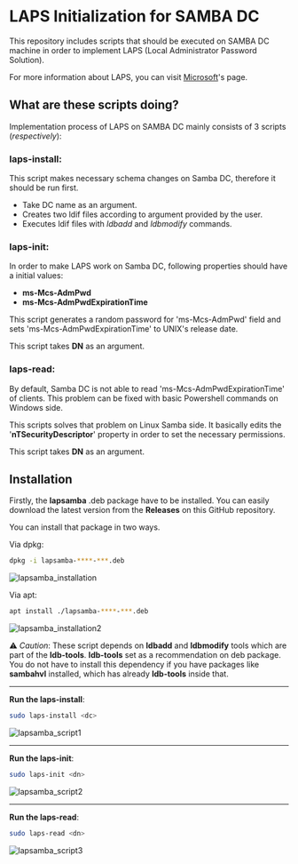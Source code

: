
# LAPS Initialization for SAMBA DC

This repository includes scripts that should be executed on SAMBA DC machine in order to implement LAPS (Local Administrator Password Solution).

For more information about LAPS, you can visit [Microsoft](https://www.microsoft.com/en-us/download/details.aspx?id=46899)'s page.


## What are these scripts doing?

Implementation process of LAPS on SAMBA DC mainly consists of 3 scripts (*respectively*):

### laps-install:
This script makes necessary schema changes on Samba DC, therefore it should be run first.
- Take DC name as an argument.
- Creates two ldif files according to argument provided by the user.
- Executes ldif files with *ldbadd* and *ldbmodify* commands.

### laps-init:
In order to make LAPS work on Samba DC, following properties should have a initial values:
- **ms-Mcs-AdmPwd**
- **ms-Mcs-AdmPwdExpirationTime**

This script generates a random password for 'ms-Mcs-AdmPwd' field and sets 'ms-Mcs-AdmPwdExpirationTime' to UNIX's release date.

This script takes **DN** as an argument.


### laps-read:
By default, Samba DC is not able to read 'ms-Mcs-AdmPwdExpirationTime' of clients.
This problem can be fixed with basic Powershell commands on Windows side.

This scripts solves that problem on Linux Samba side. It basically edits the '**nTSecurityDescriptor**' property in order to set the necessary permissions.

This script takes **DN** as an argument.

## Installation

Firstly, the **lapsamba** .deb package have to be installed. You can easily download the latest version from the **Releases** on this GitHub repository.

You can install that package in two ways.

Via dpkg:
```bash
dpkg -i lapsamba-****-***.deb
```

![lapsamba_installation](https://user-images.githubusercontent.com/57866851/143541969-148dedf0-92ff-4926-a000-710ba24f123b.png)


Via apt:
```bash
apt install ./lapsamba-****-***.deb
```

![lapsamba_installation2](https://user-images.githubusercontent.com/57866851/143542030-689d95f4-974f-4357-8cb8-0ca66bb9e51d.png)

⚠ *Caution*: These script depends on **ldbadd** and **ldbmodify** tools which are part of the **ldb-tools**.
 **ldb-tools** set as a recommendation on deb package. 
 You do not have to install this dependency if you have packages like **sambahvl** installed, which has already **ldb-tools** inside that.

---

**Run the laps-install**:
```bash
sudo laps-install <dc>
```
![lapsamba_script1](https://user-images.githubusercontent.com/57866851/143542104-190f7305-9b21-416e-897e-81fa737dfd09.png)

---
**Run the laps-init**:
```bash
sudo laps-init <dn>
```
![lapsamba_script2](https://user-images.githubusercontent.com/57866851/143542294-2ebb8c99-1fa0-4747-962d-8a08817555e4.png)

---
**Run the laps-read**:
```bash
sudo laps-read <dn>
```
![lapsamba_script3](https://user-images.githubusercontent.com/57866851/143542440-daf2b3f2-f094-49da-be27-f1ece3c324cd.png)
